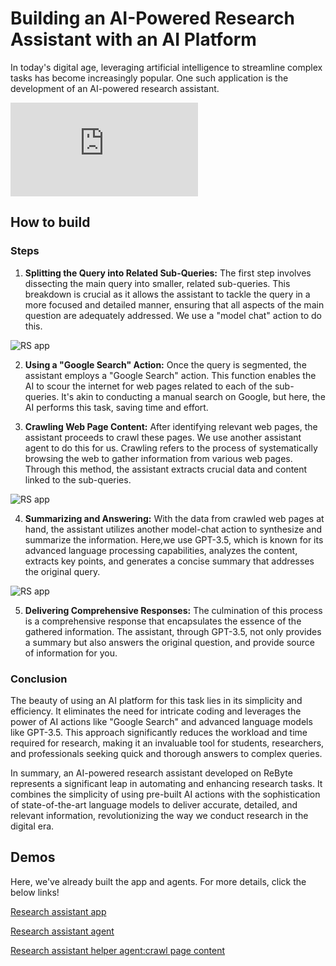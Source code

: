# Building an AI-Powered Research Assistant with an AI Platform

In today's digital age, leveraging artificial intelligence to streamline complex tasks has become increasingly popular. One such application is the development of an AI-powered research assistant. 

![RS app](https://png.cm/app/del.php?hash=NjJNdDJmVy9wcEVpdXNWcnhvZS95d1ZackxNNWdmY0c0UT09)

## How to build

### Steps

1. **Splitting the Query into Related Sub-Queries:** The first step involves dissecting the main query into smaller, related sub-queries. This breakdown is crucial as it allows the assistant to tackle the query in a more focused and detailed manner, ensuring that all aspects of the main question are adequately addressed. We use a "model chat" action to do this.

![RS app](https://res.cloudinary.com/dfjwtidnh/image/upload/v1709795279/ra-1_aognpa.png)

2. **Using a "Google Search" Action:** Once the query is segmented, the assistant employs a "Google Search" action. This function enables the AI to scour the internet for web pages related to each of the sub-queries. It's akin to conducting a manual search on Google, but here, the AI performs this task, saving time and effort.

3. **Crawling Web Page Content:** After identifying relevant web pages, the assistant proceeds to crawl these pages. We use another assistant agent to do this for us. Crawling refers to the process of systematically browsing the web to gather information from various web pages. Through this method, the assistant extracts crucial data and content linked to the sub-queries.

![RS app](https://res.cloudinary.com/dfjwtidnh/image/upload/v1709795279/ra-3_mblb45.png)

4. **Summarizing and Answering:** With the data from crawled web pages at hand, the assistant utilizes another model-chat action to synthesize and summarize the information. Here,we use GPT-3.5, which is known for its advanced language processing capabilities, analyzes the content, extracts key points, and generates a concise summary that addresses the original query.

![RS app](https://res.cloudinary.com/dfjwtidnh/image/upload/v1709795300/ra-5_dhab7k.png)

5. **Delivering Comprehensive Responses:** The culmination of this process is a comprehensive response that encapsulates the essence of the gathered information. The assistant, through GPT-3.5, not only provides a summary but also answers the original question, and provide source of information for you.

### Conclusion

The beauty of using an AI platform for this task lies in its simplicity and efficiency. It eliminates the need for intricate coding and leverages the power of AI actions like "Google Search" and advanced language models like GPT-3.5. This approach significantly reduces the workload and time required for research, making it an invaluable tool for students, researchers, and professionals seeking quick and thorough answers to complex queries.

In summary, an AI-powered research assistant developed on ReByte represents a significant leap in automating and enhancing research tasks. It combines the simplicity of using pre-built AI actions with the sophistication of state-of-the-art language models to deliver accurate, detailed, and relevant information, revolutionizing the way we conduct research in the digital era.

## Demos

Here, we've already built the app and agents. For more details, click the below links!

[Research assistant app](https://rebyte.ai/copilot/1167e1b4f904deb2d5a8/session/5c300017f8)

[Research assistant agent](https://rebyte.ai/p/21b2295005587a5375d8/callable/2928590849debbe78f55/editor)

[Research assistant helper agent:crawl page content](https://rebyte.ai/p/21b2295005587a5375d8/callable/deee1561301aadcfb6fb/editor)
